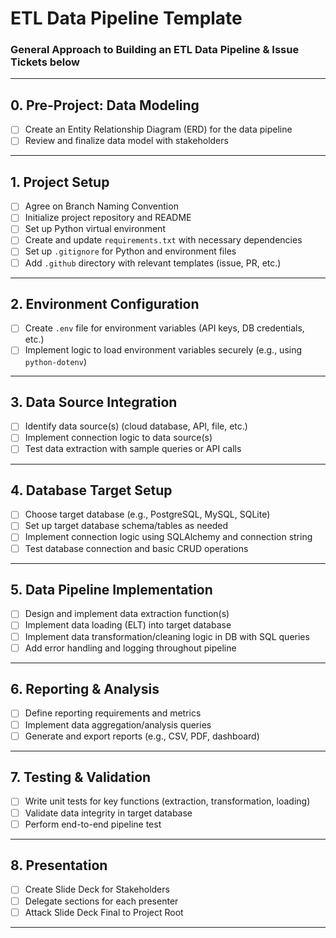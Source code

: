 # ETL Data Pipeline Template


### General Approach to Building an ETL Data Pipeline & Issue Tickets below

---

## 0. Pre-Project: Data Modeling

- [ ] Create an Entity Relationship Diagram (ERD) for the data pipeline
- [ ] Review and finalize data model with stakeholders

---

## 1. Project Setup
- [ ] Agree on Branch Naming Convention
- [ ] Initialize project repository and README
- [ ] Set up Python virtual environment
- [ ] Create and update `requirements.txt` with necessary dependencies
- [ ] Set up `.gitignore` for Python and environment files
- [ ] Add `.github` directory with relevant templates (issue, PR, etc.)

---

## 2. Environment Configuration
- [ ] Create `.env` file for environment variables (API keys, DB credentials, etc.)
- [ ] Implement logic to load environment variables securely (e.g., using `python-dotenv`)

---

## 3. Data Source Integration
- [ ] Identify data source(s) (cloud database, API, file, etc.)
- [ ] Implement connection logic to data source(s)
- [ ] Test data extraction with sample queries or API calls

---

## 4. Database Target Setup
- [ ] Choose target database (e.g., PostgreSQL, MySQL, SQLite)
- [ ] Set up target database schema/tables as needed
- [ ] Implement connection logic using SQLAlchemy and connection string
- [ ] Test database connection and basic CRUD operations

---

## 5. Data Pipeline Implementation
- [ ] Design and implement data extraction function(s)
- [ ] Implement data loading (ELT) into target database
- [ ] Implement data transformation/cleaning logic in DB with SQL queries
- [ ] Add error handling and logging throughout pipeline

---

## 6. Reporting & Analysis
- [ ] Define reporting requirements and metrics
- [ ] Implement data aggregation/analysis queries
- [ ] Generate and export reports (e.g., CSV, PDF, dashboard)

---

## 7. Testing & Validation
- [ ] Write unit tests for key functions (extraction, transformation, loading)
- [ ] Validate data integrity in target database
- [ ] Perform end-to-end pipeline test

---

## 8. Presentation
- [ ] Create Slide Deck for Stakeholders
- [ ] Delegate sections for each presenter
- [ ] Attack Slide Deck Final to Project Root

---